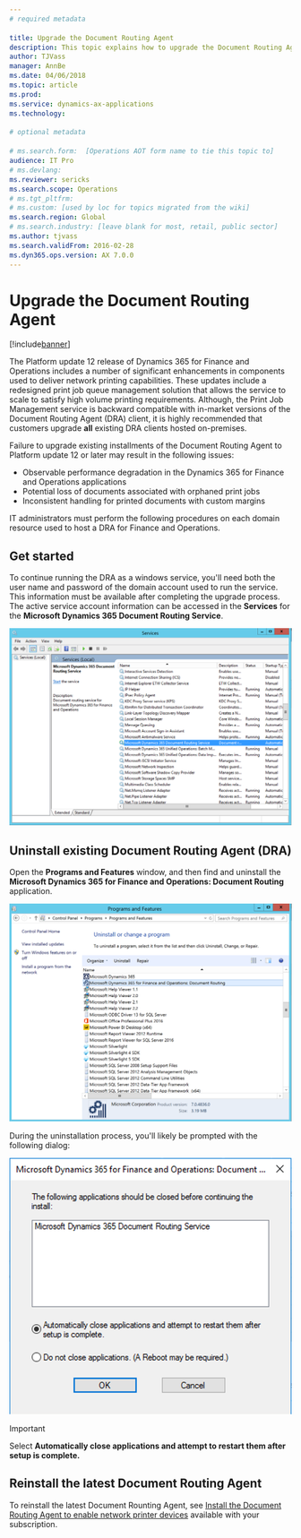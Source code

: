 ```yaml
---
# required metadata

title: Upgrade the Document Routing Agent
description: This topic explains how to upgrade the Document Routing Agent.
author: TJVass
manager: AnnBe
ms.date: 04/06/2018
ms.topic: article
ms.prod: 
ms.service: dynamics-ax-applications
ms.technology: 

# optional metadata

# ms.search.form:  [Operations AOT form name to tie this topic to]
audience: IT Pro
# ms.devlang: 
ms.reviewer: sericks
ms.search.scope: Operations
# ms.tgt_pltfrm: 
# ms.custom: [used by loc for topics migrated from the wiki]
ms.search.region: Global
# ms.search.industry: [leave blank for most, retail, public sector]
ms.author: tjvass
ms.search.validFrom: 2016-02-28
ms.dyn365.ops.version: AX 7.0.0
---
```


# Upgrade the Document Routing Agent

[!include[banner](../includes/banner.md)]

The Platform update 12 release of Dynamics 365 for Finance and Operations includes a number of significant enhancements in components used to deliver network printing capabilities. These updates include a redesigned print job queue management solution that allows the  service to scale to satisfy high volume printing requirements. Although, the Print Job Management service is backward compatible with in-market versions of the Document Routing Agent (DRA) client, it is highly recommended that customers upgrade **all** existing DRA clients hosted on-premises.

Failure to upgrade existing installments of the Document Routing Agent to Platform update 12 or later may result in the following issues:
- Observable performance degradation in the Dynamics 365 for Finance and Operations applications
- Potential loss of documents associated with orphaned print jobs
- Inconsistent handling for printed documents with custom margins

IT administrators must perform the following procedures on each domain resource used to host a DRA for Finance and Operations.

## Get started
To continue running the DRA as a windows service, you'll need both the user name and password of the domain account used to run the service.  This information must be available after completing the upgrade process.  The active service account information can be accessed in the **Services** for the **Microsoft Dynamics 365 Document Routing Service**.

![Services window](media/Services_dialog.png)

## Uninstall existing Document Routing Agent (DRA)
Open the **Programs and Features** window, and then find and uninstall the **Microsoft Dynamics 365 for Finance and Operations: Document Routing** application.

![Uninstall or change a program window](media/Programs_and_Features_dialog.png)

During the uninstallation process, you'll likely be prompted with the following dialog:

![Document Routing Agent Uninstall dialog](media/Uninstall_DRA_services.png)

> [!Important]
> Select **Automatically close applications and attempt to restart them after setup is complete.**

## Reinstall the latest Document Routing Agent
To reinstall the latest Document Rounting Agent, see [Install the Document Routing Agent to enable network printer devices](install-document-routing-agent.md) available with your subscription.


